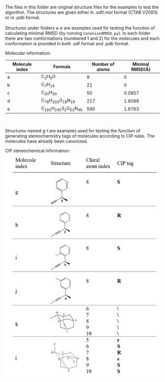 The files in this folder are original structure files for the examples to test the algorithm. The structures are given either in .sdf/.mol format (CTAB V2000) or in .pdb format.
<br><br>
Structures under folders a-e are examples used for testing the function of calculating minimal RMSD (by running `CanonizedRMSD.py`). In each folder there are two conformations (numbered 1 and 2) for the molecules and each conformation is provided in both .sdf format and .pdb format.

Molecular information:

|Molecule index|Formula|Number of atoms|Minimal RMSD(Å)|
|-------------|--------|-----------------|----------------|
|a|$\mathrm{C_2H_6O}$|9|0|
|b|$\mathrm{C_7H_{14}}$|21|0|
|c|$\mathrm{C_{20}H_{30}}$|50|0.0857|
|d|$\mathrm{C_{78}H_{102}O_{18}N_{19}}$|217|1.6068|
|e|$\mathrm{C_{192}H_{295}S_2O_{52}N_{49}}$|590|1.6763|

<br><br>
Structures named g-l are examples used for testing the function of generating stereochemistry tags of molecules according to CIP rules. The molecules have already been canonized.

CIP stereochemical information:
![](stereo.png)